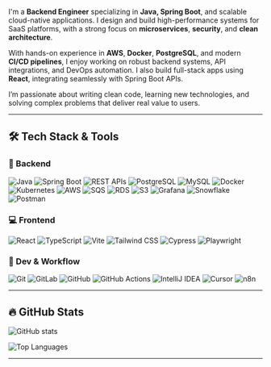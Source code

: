 I'm a **Backend Engineer** specializing in **Java, Spring Boot**, and scalable cloud-native applications. I design and build high-performance systems for SaaS platforms, with a strong focus on **microservices**, **security**, and **clean architecture**.

With hands-on experience in **AWS**, **Docker**, **PostgreSQL**, and modern **CI/CD pipelines**, I enjoy working on robust backend systems, API integrations, and DevOps automation. I also build full-stack apps using **React**, integrating seamlessly with Spring Boot APIs.

I’m passionate about writing clean code, learning new technologies, and solving complex problems that deliver real value to users.

---

## 🛠️ Tech Stack & Tools

### 🚀 Backend
![Java](https://img.shields.io/badge/Java-ED8B00?style=flat&logo=openjdk&logoColor=white)
![Spring Boot](https://img.shields.io/badge/Spring_Boot-6DB33F?style=flat&logo=spring-boot&logoColor=white)
![REST APIs](https://img.shields.io/badge/REST-FF6F00?style=flat&logo=swagger&logoColor=white)
![PostgreSQL](https://img.shields.io/badge/PostgreSQL-336791?style=flat&logo=postgresql&logoColor=white)
![MySQL](https://img.shields.io/badge/MySQL-4479A1?style=flat&logo=mysql&logoColor=white)
![Docker](https://img.shields.io/badge/Docker-2496ED?style=flat&logo=docker&logoColor=white)
![Kubernetes](https://img.shields.io/badge/Kubernetes-326CE5?style=flat&logo=kubernetes&logoColor=white)
![AWS](https://img.shields.io/badge/AWS-232F3E?style=flat&logo=amazon-aws&logoColor=white)
![SQS](https://img.shields.io/badge/SQS-FF9900?style=flat&logo=amazon-aws&logoColor=white)
![RDS](https://img.shields.io/badge/RDS-527FFF?style=flat&logo=amazon-aws&logoColor=white)
![S3](https://img.shields.io/badge/S3-569A31?style=flat&logo=amazon-s3&logoColor=white)
![Grafana](https://img.shields.io/badge/Grafana-F46800?style=flat&logo=grafana&logoColor=white)
![Snowflake](https://img.shields.io/badge/Snowflake-56B9EB?style=flat&logo=snowflake&logoColor=white)
![Postman](https://img.shields.io/badge/Postman-FF6C37?style=flat&logo=postman&logoColor=white)

### 💻 Frontend
![React](https://img.shields.io/badge/React-20232A?style=flat&logo=react&logoColor=61DAFB)
![TypeScript](https://img.shields.io/badge/TypeScript-3178C6?style=flat&logo=typescript&logoColor=white)
![Vite](https://img.shields.io/badge/Vite-646CFF?style=flat&logo=vite&logoColor=white)
![Tailwind CSS](https://img.shields.io/badge/Tailwind_CSS-06B6D4?style=flat&logo=tailwind-css&logoColor=white)
![Cypress](https://img.shields.io/badge/Cypress-17202C?style=flat&logo=cypress&logoColor=white)
![Playwright](https://img.shields.io/badge/Playwright-45BA4B?style=flat&logo=playwright&logoColor=white)

### 🧰 Dev & Workflow
![Git](https://img.shields.io/badge/Git-F05032?style=flat&logo=git&logoColor=white)
![GitLab](https://img.shields.io/badge/GitLab-FC6D26?style=flat&logo=gitlab&logoColor=white)
![GitHub](https://img.shields.io/badge/GitHub-181717?style=flat&logo=github&logoColor=white)
![GitHub Actions](https://img.shields.io/badge/GitHub_Actions-2088FF?style=flat&logo=github-actions&logoColor=white)
![IntelliJ IDEA](https://img.shields.io/badge/IntelliJ_IDEA-000000?style=flat&logo=intellij-idea&logoColor=white)
![Cursor](https://img.shields.io/badge/Cursor-292929?style=flat&logo=data:image/svg+xml;base64,...&logoColor=white)
![n8n](https://img.shields.io/badge/n8n-ff6c37?style=flat&logo=n8n&logoColor=white)

---

## 🔥 GitHub Stats

![GitHub stats](https://github-readme-stats.vercel.app/api?username=kamleshpatel&show_icons=true&theme=react)

![Top Languages](https://github-readme-stats.vercel.app/api/top-langs/?username=kamleshpatel&layout=compact&theme=react)

---




